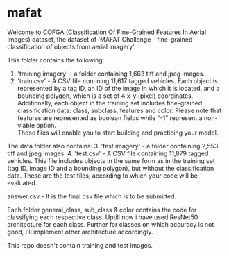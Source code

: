 # mafat

Welcome to COFGA (Classification Of Fine-Grained Features In Aerial Images) dataset, 
the dataset of 'MAFAT Challenge - fine-grained classification of objects from aerial imagery'. 

This folder contains the following:
1. 'training imagery' - a folder containing 1,663 tiff and jpeg images.
2. 'train.csv' - A CSV file contining 11,617 tagged vehicles. 
Each object is represented by a tag ID, an ID of the image in which it is located, and a bounding polygon, which is a set of 4 x-y (pixel) coordinates. 
Additionally, each object in the training set includes fine-grained classification data: class, subclass, features and color. 
Please note that features are represented as boolean fields while “-1” represent a non-viable option.  
These files will enable you to start building and practicing your model.

The data folder also contains:
3. 'test imagery' - a folder containing 2,553 tiff and jpeg images.
4. 'test.csv' - A CSV file containing 11,879 tagged vehicles.
This file includes objects in the same form as in the training set (tag ID, image ID and a bounding polygon), but without the classification data.
These are the test files, according to which your code will be evaluated.


answer.csv - It is the final csv file which is to be submitted.

Each folder general_class, sub_class & color contains the code for classifying each respective class. Uptill now i have used ResNet50 architecture for each class. Further for classes on which accuracy is not good, i'll implement other architecture accordingly.

This repo doesn't contain training and test images.
